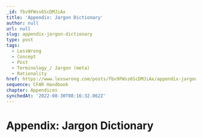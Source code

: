 ```yaml
---
_id: fbv9FWss6ScDMJiAx
title: 'Appendix: Jargon Dictionary'
author: null
url: null
slug: appendix-jargon-dictionary
type: post
tags:
  - LessWrong
  - Concept
  - Post
  - Terminology_/ Jargon (meta)
  - Rationality
href: https://www.lesswrong.com/posts/fbv9FWss6ScDMJiAx/appendix-jargon-dictionary
sequence: CFAR Handbook
chapter: Appendices
synchedAt: '2022-08-30T08:16:32.062Z'
---
```

# Appendix: Jargon Dictionary

